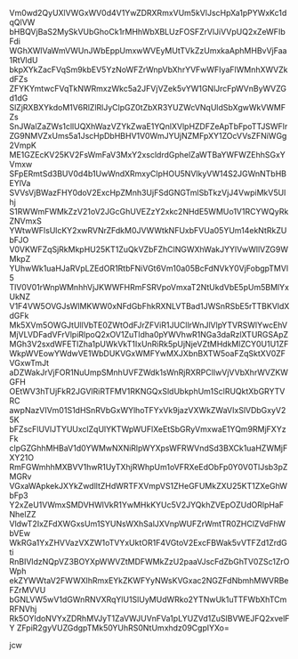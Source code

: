 Vm0wd2QyUXlVWGxWV0d4V1YwZDRXRmxVUm5kVlJscHpXa1pPYWxKc1dqQlVW
bHBQVjBaS2MySkVUbGhoCk1rMHhWbXBLUzFOSFZrVlJiVVpUQ2xZeWFIbFdi
WGhXWlVaWmVWUnJWbEppUmxwWVEyMUtTVkZzUmxkaAphMHBvVjFaa1RtVldU
bkpXYkZacFVqSm9kbEV5YzNoWFZrWnpVbXhrYVFwWFIyaFlWMnhXWVZkdFZs
ZFYKYmtwcFVqTkNWRmxzWkc5a2JFVjVZek5vYW1GNlJrcFpWVnByWVZGd1dG
SlZjRXBXYkdoM1V6RlZlRlJyClpGZ0tZbXR3YUZWcVNqUldSbXgwWkVWMFZs
SnJWalZaZWs1cllUQXhWazVZYkZwaE1YQnlXVlpHZDFZeApTbFpoTTJSWFlr
ZG9NMVZxUms5a1JscHpDbHBHV1V0WmJYUjNZMFpXY1ZOcVVsZFNiWGg2VmpK
ME1GZEcKV25KV2FsWmFaV3MxY2xscldrdGphelZaWTBaYWFWZEhhSGxYVmxw
SFpERmtSd3BUV0d4b1UwWndXRmxyClpHOU5NVlkyVW14S2JGWnNTbHBEYlVa
SVVsVjBWazFHY0doV2ExcHpZMnh3UjFSdGNGTmlSbTkzVjJ4VwpiMkV5Ulhj
S1RWWmFWMkZzV21oV2JGcGhUVEZzY2xkc2NHdE5WMUo1V1RCYWQyRkZNVmxS
YWtwWFlsUlcKY2xwRVNrZFdkM0JVWWtkNFUxbFVUa05YUm14ekNtRkZUbFJO
V0VKWFZqSjRkMkpHU25KT1ZuQkVZbFZhClNGWXhWakJYYlVwWllVZG9WMkpZ
YUhwWk1uaHJaRVpLZEdOR1RtbFNiVGt6Vm10a05BcFdNVkY0VjFobgpTMVl5
TlV0V01rWnpWMnhhVjJKWWFHRmFSRVpoVmxaT2NtUkdVbE5pUm5BMlYxUkNZ
V1F4VW5OVGJsWlMKWW0xNFdGbFhkRXNLVTBad1JWSnRSbE5rTTBKVldXdGFk
Mk5XVm5OWGJtUllVbTE0ZWtOdFJrZFViR1JUCllrWnJlVlpYTVRSWlYwcEhV
MjVLVDFadVFrVlpiRlpoQ2xOV1ZuTldha0pYWVhwR1NGa3daRzlXTURGSApZ
MGh3V2sxdWFETlZha1pUWkVkT1IxUnRiRk5pUjNjeVZtMHdkMlZCY0U1U1ZF
WkpWVEowYWdwVE1WbDUKVGxWMFYwMXJXbnBXTW5oaFZqSktXV0ZFVGxwTmJt
aDZWakJrVjFOR1NuUmpSMnhUVFZWdk1sWnRjRXRPClIwVjVVbXhrWVZKWGFH
OEtWV3hTUjFkR2JGVlRiRTFMV1RKNGQxSldUbkphUm1SclRUQktXbGRYTVRC
awpNazVIVm01S1dHSnRVbGxWYlhoTFYxVk9jazVXWkZWaVIxSlVDbGxyV25K
bFZscFlUVlJTYUUxclZqUlYKTWpWUFlXeEtSbGRyVmxwaE1YQm9RMjFXYzFk
clpGZGhhMHBaV1d0YWMwNXNiRlpWYXpsWFRWVndSd3BXCk1uaHZWMjFXY21O
RmFGWmhhMXBVV1hwR1UyTXhjRWhpUm1oVFRXeEdObFp0Y0V0TlJsb3pZMGRv
VGxaWApkekJXYkZwdlltZHdWRTFXVmpVS1ZHeGFUMkZXU25KT1ZXeGhWbFp3
Y2xZeU1VWmxSMDVHWlVkR1YwMHkKYUc5V2JYQkhZVEpOZUdORlpHaFNhelZZ
VldwT2IxZFdXWGxsUm1SYUNsWXhSalJXVnpWUFZrWmtTR0ZHClZVdFhWbVEw
WkRGa1YxZHVVazVXZW1oTVYxUktOR1F4VGtoV2ExcFBWak5vVTFZd1ZrdGti
RnBIVldzNQpVZ3BOYXpWWVZtMDFWMkZzU2paaVJscFdZbGhTV0ZSc1ZrOWph
ekZYWWtaV2FWWXlhRmxEYkZKWFYyNWsKVGxac2NGZFdNbmhMWVRBeFZrMVVU
bGNLVW5wV1dGWnRNVXRqYlU1SlUyMUdWRko2YTNwUk1uTTFWbXhTCmRFNVhj
Rk5OYldoNVYxZDRhMVJyT1ZaVWJUVnFVa1pLYUZVd1ZuSlBVWEJFQ2xvelFY
ZFpiR2gyVUZGdgpTMk50YUhRS0NtUmxhdz09CgplYXo=

jcw